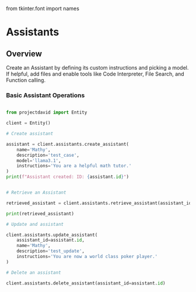 from tkinter.font import names

# Assistants

## Overview

Create an Assistant by defining its custom instructions and picking a model. If helpful, add files and enable tools like Code Interpreter, File Search, and Function calling.

### Basic Assistant Operations

```python

from projectdavid import Entity

client = Entity()

# Create assistant

assistant = client.assistants.create_assistant(
    name='Mathy',
    description='test_case',
    model='llama3.1',
    instructions='You are a helpful math tutor.'
)
print(f"Assistant created: ID: {assistant.id}")


# Retrieve an Assistant

retrieved_assistant = client.assistants.retrieve_assistant(assistant_id=assistant.id)

print(retrieved_assistant)

# Update and assistant

client.assistants.update_assistant(
    assistant_id=assistant.id,
    name='Mathy',
    description='test_update',
    instructions='You are now a world class poker player.'
)

# Delete an assistant 

client.assistants.delete_assistant(assistant_id=assistant.id)

```